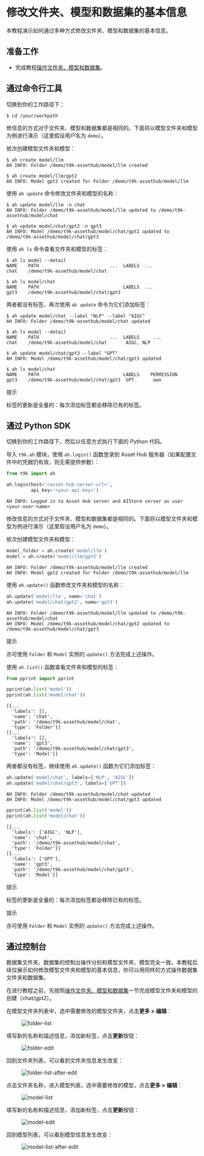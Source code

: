 # 修改文件夹、模型和数据集的基本信息

本教程演示如何通过多种方式修改文件夹、模型和数据集的基本信息。

## 准备工作

* 完成教程[操作文件夹、模型和数据集](./manipulate-folder-asset.md)。

## 通过命令行工具

切换到你的工作路径下：

```shell
$ cd /your/workpath
```

修信息的方式对于文件夹、模型和数据集都是相同的。下面将以模型文件夹和模型为例进行演示（这里假设用户名为 `demo`）。

依次创建模型文件夹和模型：

```shell
$ ah create model/llm
AH INFO: Folder /demo/t9k-assethub/model/llm created

$ ah create model/llm/gpt2
AH INFO: Model gpt2 created for Folder /demo/t9k-assethub/model/llm
```

使用 `ah update` 命令修改文件夹和模型的名称：

```shell
$ ah update model/llm -n chat
AH INFO: Folder /demo/t9k-assethub/model/llm updated to /demo/t9k-assethub/model/chat

$ ah update model/chat/gpt2 -n gpt3
AH INFO: Model /demo/t9k-assethub/model/chat/gpt2 updated to /demo/t9k-assethub/model/chat/gpt3
```

使用 `ah ls` 命令查看文件夹和模型的标签：

```shell
$ ah ls model --detail
NAME    PATH                          ...  LABELS  ...
chat    /demo/t9k-assethub/model/chat

$ ah ls model/chat
NAME    PATH                               LABELS  ...
gpt3    /demo/t9k-assethub/model/chat/gpt3
```

两者都没有标签，再次使用 `ah update` 命令为它们添加标签：

```shell
$ ah update model/chat --label "NLP" --label "AIGC"
AH INFO: Folder /demo/t9k-assethub/model/chat updated

$ ah ls model --detail
NAME    PATH                          ...  LABELS     ...
chat    /demo/t9k-assethub/model/chat       AIGC, NLP
```

```shell
$ ah update model/chat/gpt3 --label "GPT"
AH INFO: Model /demo/t9k-assethub/model/chat/gpt3 updated

$ ah ls model/chat
NAME    PATH                               LABELS    PERMISSION
gpt3    /demo/t9k-assethub/model/chat/gpt3  GPT       own
```

<aside class="note tip">
<div class="title">提示</div>

标签的更新是全量的：每次添加标签都会移除已有的标签。

</aside>

## 通过 Python SDK

切换到你的工作路径下，然后以任意方式执行下面的 Python 代码。

导入 `t9k.ah` 模块，使用 `ah.login()` 函数登录到 Asset Hub 服务器（如果配置文件中的凭据仍有效，则无需提供参数）：

```python
from t9k import ah

ah.login(host='<asset-hub-server-url>',
         api_key='<your-api-key>')
```

```
AH INFO: Logged in to Asset Hub server and AIStore server as user <your-user-name>
```

修改信息的方式对于文件夹、模型和数据集都是相同的。下面将以模型文件夹和模型为例进行演示（这里假设用户名为 `demo`）。

依次创建模型文件夹和模型：

```python
model_folder = ah.create('model/llm')
model = ah.create('model/llm/gpt2')
```

```
AH INFO: Folder /demo/t9k-assethub/model/llm created
AH INFO: Model gpt2 created for Folder /demo/t9k-assethub/model/llm
```

使用 `ah.update()` 函数修改文件夹和模型的名称：

```python
ah.update('model/llm', name='chat')
ah.update('model/chat/gpt2', name='gpt3')
```

```
AH INFO: Folder /demo/t9k-assethub/model/llm updated to /demo/t9k-assethub/model/chat
AH INFO: Model /demo/t9k-assethub/model/chat/gpt2 updated to /demo/t9k-assethub/model/chat/gpt3
```

<aside class="note tip">
<div class="title">提示</div>

亦可使用 `Folder` 和 `Model` 实例的 `update()` 方法完成上述操作。

</aside>

使用 `ah.list()` 函数查看文件夹和模型的标签：

```python
from pprint import pprint

pprint(ah.list('model'))
pprint(ah.list('model/chat'))
```

```
[{...
  'labels': [],
  'name': 'chat',
  'path': '/demo/t9k-assethub/model/chat',
  'type': 'Folder'}]
[{...
  'labels': [],
  'name': 'gpt3',
  'path': '/demo/t9k-assethub/model/chat/gpt3',
  'type': 'Model'}]
```

两者都没有标签，继续使用 `ah.update()` 函数为它们添加标签：

```python
ah.update('model/chat', labels=['NLP', 'AIGC'])
ah.update('model/chat/gpt3', labels=['GPT'])
```

```
AH INFO: Folder /demo/t9k-assethub/model/chat updated
AH INFO: Model /demo/t9k-assethub/model/chat/gpt3 updated
```

```python
pprint(ah.list('model'))
pprint(ah.list('model/chat'))
```

```
[{...
  'labels': ['AIGC', 'NLP'],
  'name': 'chat',
  'path': '/demo/t9k-assethub/model/chat',
  'type': 'Folder'}]
[{...
  'labels': ['GPT'],
  'name': 'gpt3',
  'path': '/demo/t9k-assethub/model/chat/gpt3',
  'type': 'Model'}]
```

<aside class="note tip">
<div class="title">提示</div>

标签的更新是全量的：每次添加标签都会移除已有的标签。

</aside>

<aside class="note tip">
<div class="title">提示</div>

亦可使用 `Folder` 和 `Model` 实例的 `update()` 方法完成上述操作。

</aside>

## 通过控制台

数据集文件夹、数据集的控制台操作分别和模型文件夹、模型完全一致。本教程后续仅展示如何修改模型文件夹和模型的基本信息，你可以用同样的方式操作数据集文件夹和数据集。

在进行教程之前，先按照[操作文件夹、模型和数据集](./manipulate-folder-asset.md)一节完成模型文件夹和模型的创建（chat/gpt2）。

在模型文件夹列表中，选中需要修改的模型文件夹，点击**更多 > 编辑**：

<figure class="screenshot">
  <img alt="folder-list" src="../assets/tasks/manage-asset/modify-folder-asset/folder-list.png" />
</figure>

填写新的名称和描述信息，添加新标签，点击**更新**按钮：

<figure class="screenshot">
  <img alt="folder-edit" src="../assets/tasks/manage-asset/modify-folder-asset/folder-edit.png" />
</figure>

回到文件夹列表，可以看到文件夹信息发生改变：

<figure class="screenshot">
  <img alt="folder-list-after-edit" src="../assets/tasks/manage-asset/modify-folder-asset/folder-list-after-edit.png" />
</figure>

点击文件夹名称，进入模型列表，选中需要修改的模型，点击**更多 > 编辑**：

<figure class="screenshot">
  <img alt="model-list" src="../assets/tasks/manage-asset/modify-folder-asset/model-list.png" />
</figure>

填写新的名称和描述信息，添加新标签，点击**更新**按钮：

<figure class="screenshot">
  <img alt="model-edit" src="../assets/tasks/manage-asset/modify-folder-asset/model-edit.png" />
</figure>

回到模型列表，可以看到模型信息发生改变：

<figure class="screenshot">
  <img alt="model-list-after-edit" src="../assets/tasks/manage-asset/modify-folder-asset/model-list-after-edit.png" />
</figure>
